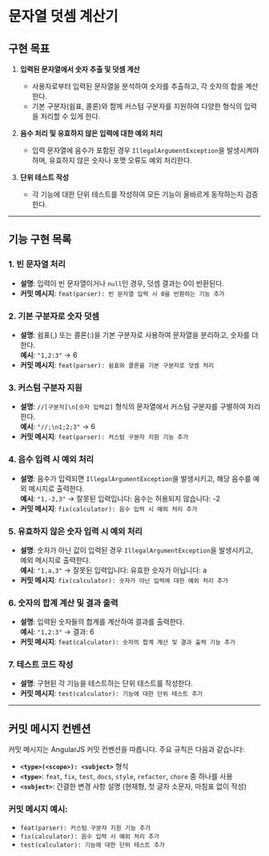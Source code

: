 # 문자열 덧셈 계산기

## 구현 목표

1. **입력된 문자열에서 숫자 추출 및 덧셈 계산**  
   - 사용자로부터 입력된 문자열을 분석하여 숫자를 추출하고, 각 숫자의 합을 계산한다.
   - 기본 구분자(쉼표, 콜론)와 함께 커스텀 구분자를 지원하여 다양한 형식의 입력을 처리할 수 있게 한다.

2. **음수 처리 및 유효하지 않은 입력에 대한 예외 처리**  
   - 입력 문자열에 음수가 포함된 경우 `IllegalArgumentException`을 발생시켜야 하며, 유효하지 않은 숫자나 포맷 오류도 예외 처리한다.

3. **단위 테스트 작성**  
   - 각 기능에 대한 단위 테스트를 작성하여 모든 기능이 올바르게 동작하는지 검증한다.

---

## 기능 구현 목록

### 1. 빈 문자열 처리
- **설명**: 입력이 빈 문자열이거나 `null`인 경우, 덧셈 결과는 0이 반환된다.
- **커밋 메시지**: `feat(parser): 빈 문자열 입력 시 0을 반환하는 기능 추가`

### 2. 기본 구분자로 숫자 덧셈
- **설명**: 쉼표(,) 또는 콜론(:)을 기본 구분자로 사용하여 문자열을 분리하고, 숫자를 더한다.  
  **예시**: `"1,2:3"` → 6
- **커밋 메시지**: `feat(parser): 쉼표와 콜론을 기본 구분자로 덧셈 처리`

### 3. 커스텀 구분자 지원
- **설명**: `//[구분자]\n[숫자 입력값]` 형식의 문자열에서 커스텀 구분자를 구별하여 처리한다.  
  **예시**: `"//;\n1;2;3"` → 6
- **커밋 메시지**: `feat(parser): 커스텀 구분자 지원 기능 추가`

### 4. 음수 입력 시 예외 처리
- **설명**: 음수가 입력되면 `IllegalArgumentException`을 발생시키고, 해당 음수를 예외 메시지로 출력한다.  
  **예시**: `"1,-2,3"` → 잘못된 입력입니다: 음수는 허용되지 않습니다: -2
- **커밋 메시지**: `fix(calculator): 음수 입력 시 예외 처리 추가`

### 5. 유효하지 않은 숫자 입력 시 예외 처리
- **설명**: 숫자가 아닌 값이 입력된 경우 `IllegalArgumentException`을 발생시키고, 예외 메시지로 출력한다.  
  **예시**: `"1,a,3"` → 잘못된 입력입니다: 유효한 숫자가 아닙니다: a
- **커밋 메시지**: `fix(calculator): 숫자가 아닌 입력에 대한 예외 처리 추가`

### 6. 숫자의 합계 계산 및 결과 출력
- **설명**: 입력된 숫자들의 합계를 계산하여 결과를 출력한다.  
  **예시**: `"1,2:3"` → 결과: 6
- **커밋 메시지**: `feat(calculator): 숫자의 합계 계산 및 결과 출력 기능 추가`

### 7. 테스트 코드 작성
- **설명**: 구현된 각 기능을 테스트하는 단위 테스트를 작성한다.
- **커밋 메시지**: `test(calculator): 기능에 대한 단위 테스트 추가`

---

## 커밋 메시지 컨벤션

커밋 메시지는 AngularJS 커밋 컨벤션을 따릅니다. 주요 규칙은 다음과 같습니다:

- **`<type>(<scope>): <subject>`** 형식
- **`<type>`**: `feat`, `fix`, `test`, `docs`, `style`, `refactor`, `chore` 중 하나를 사용
- **`<subject>`**: 간결한 변경 사항 설명 (현재형, 첫 글자 소문자, 마침표 없이 작성)

### 커밋 메시지 예시:
- `feat(parser): 커스텀 구분자 지원 기능 추가`
- `fix(calculator): 음수 입력 시 예외 처리 추가`
- `test(calculator): 기능에 대한 단위 테스트 추가`
